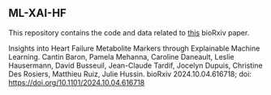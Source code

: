 ## ML-XAI-HF

This repository contains the code and data related to [this](https://www.biorxiv.org/content/10.1101/2024.10.04.616718v1) bioRxiv paper.

Insights into Heart Failure Metabolite Markers through Explainable Machine Learning.
Cantin Baron, Pamela Mehanna, Caroline Daneault, Leslie Hausermann, David Busseuil, Jean-Claude Tardif, Jocelyn Dupuis, Christine Des Rosiers, Matthieu Ruiz, Julie Hussin.
bioRxiv 2024.10.04.616718; doi: https://doi.org/10.1101/2024.10.04.616718 
